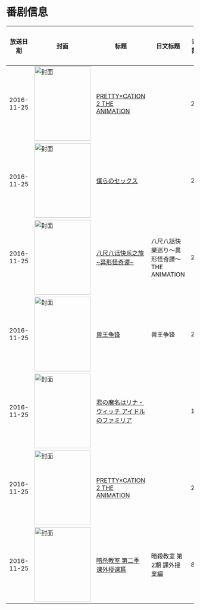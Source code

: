 # 番剧信息

|放送日期|封面|标题|日文标题|话数|评分|评分人数|
|---|---|---|---|---|---|---|
|2016-11-25|<img src="https://bangumi.tv/img/no_icon_subject.png" alt="封面" style="width:150px;height:200px;object-fit:cover;">|[PRETTY×CATION 2 THE ANIMATION](https://bangumi.tv/subject/198702)||2|6.5|388人评分|
|2016-11-25|<img src="https://bangumi.tv/img/no_icon_subject.png" alt="封面" style="width:150px;height:200px;object-fit:cover;">|[僕らのセックス](https://bangumi.tv/subject/199272)||2|4.6|119人评分|
|2016-11-25|<img src="https://bangumi.tv/img/no_icon_subject.png" alt="封面" style="width:150px;height:200px;object-fit:cover;">|[八尺八话快乐之旅~异形怪奇谭~](https://bangumi.tv/subject/199273)|八尺八話快樂巡り～異形怪奇譚～ THE ANIMATION|2|5.3|306人评分|
|2016-11-25|<img src="https://lain.bgm.tv/pic/cover/c/a8/8b/199259_ZWYdK.jpg" alt="封面" style="width:150px;height:200px;object-fit:cover;">|[兽王争锋](https://bangumi.tv/subject/199259)|兽王争锋|26|暂无评分|少于10人评分|
|2016-11-25|<img src="https://bangumi.tv/img/no_icon_subject.png" alt="封面" style="width:150px;height:200px;object-fit:cover;">|[君の魔名はリナ・ウィッチ アイドルのファミリア](https://bangumi.tv/subject/195365)||1|5.8|217人评分|
|2016-11-25|<img src="https://bangumi.tv/img/no_icon_subject.png" alt="封面" style="width:150px;height:200px;object-fit:cover;">|[PRETTY×CATION 2 THE ANIMATION](https://bangumi.tv/subject/198702)||2|6.5|388人评分|
|2016-11-25|<img src="https://lain.bgm.tv/pic/cover/c/69/a3/170762_TnjUJ.jpg" alt="封面" style="width:150px;height:200px;object-fit:cover;">|[暗杀教室 第二季 课外授课篇](https://bangumi.tv/subject/170762)|暗殺教室 第2期 課外授業編|8|6.8|816人评分|
